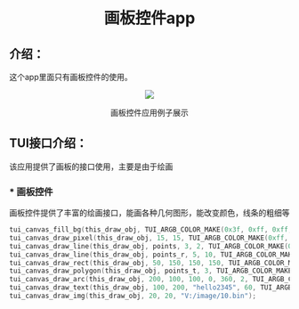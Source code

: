 <h1 align="center"> 画板控件app </h1>

## 介绍：
这个app里面只有画板控件的使用。

<p align="center">
<img src="https://i.postimg.cc/sfpjvgs7/draw.gif">
</p>
<p align="center">
画板控件应用例子展示
</p>

## TUI接口介绍：
该应用提供了画板的接口使用，主要是由于绘画

### * 画板控件
画板控件提供了丰富的绘画接口，能画各种几何图形，能改变颜色，线条的粗细等
``` c
tui_canvas_fill_bg(this_draw_obj, TUI_ARGB_COLOR_MAKE(0x3f, 0xff, 0xff, 0));
tui_canvas_draw_pixel(this_draw_obj, 15, 15, TUI_ARGB_COLOR_MAKE(0xff, 0, 0, 0));
tui_canvas_draw_line(this_draw_obj, points, 3, 2, TUI_ARGB_COLOR_MAKE(0xff, 0xff, 0, 0));
tui_canvas_draw_line(this_draw_obj, points_r, 5, 10, TUI_ARGB_COLOR_MAKE(0xff, 0xff, 0, 0));
tui_canvas_draw_rect(this_draw_obj, 50, 150, 150, 150, TUI_ARGB_COLOR_MAKE(0xff, 0, 0xff, 0));
tui_canvas_draw_polygon(this_draw_obj, points_t, 3, TUI_ARGB_COLOR_MAKE(0xff, 0, 0, 0xff));
tui_canvas_draw_arc(this_draw_obj, 200, 100, 100, 0, 360, 2, TUI_ARGB_COLOR_MAKE(0xff, 0, 0xff, 0xff));
tui_canvas_draw_text(this_draw_obj, 100, 200, "hello2345", 60, TUI_ARGB_COLOR_MAKE(0xff, 0xff, 0xff, 0));
tui_canvas_draw_img(this_draw_obj, 20, 20, "V:/image/10.bin");
```



